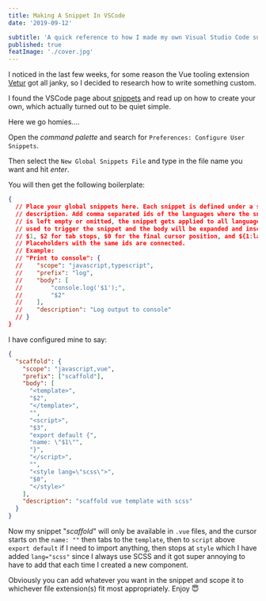 ```yaml
---
title: Making A Snippet In VSCode
date: '2019-09-12'

subtitle: 'A quick reference to how I made my own Visual Studio Code snippet.'
published: true
featImage: './cover.jpg'
---
```


I noticed in the last few weeks, for some reason the Vue tooling extension [Vetur](https://marketplace.visualstudio.com/items?itemName=octref.vetur) got all janky, so I decided to research how to write something custom.

I found the VSCode page about [snippets](https://code.visualstudio.com/docs/editor/userdefinedsnippets#_create-your-own-snippets) and read up on how to create your own, which actually turned out to be quiet simple.

Here we go homies....

Open the _command palette_ and search for `Preferences: Configure User Snippets`.

Then select the `New Global Snippets File` and type in the file name you want and hit _enter_.

You will then get the following boilerplate:

```json
{
  // Place your global snippets here. Each snippet is defined under a snippet name and has a scope, prefix, body and
  // description. Add comma separated ids of the languages where the snippet is applicable in the scope field. If scope
  // is left empty or omitted, the snippet gets applied to all languages. The prefix is what is
  // used to trigger the snippet and the body will be expanded and inserted. Possible variables are:
  // $1, $2 for tab stops, $0 for the final cursor position, and ${1:label}, ${2:another} for placeholders.
  // Placeholders with the same ids are connected.
  // Example:
  // "Print to console": {
  // 	"scope": "javascript,typescript",
  // 	"prefix": "log",
  // 	"body": [
  // 		"console.log('$1');",
  // 		"$2"
  // 	],
  // 	"description": "Log output to console"
  // }
}
```

I have configured mine to say:

```json
{
  "scaffold": {
    "scope": "javascript,vue",
    "prefix": ["scaffold"],
    "body": [
      "<template>",
      "$2",
      "</template>",
      "",
      "<script>",
      "$3",
      "export default {",
      "name: \"$1\"",
      "}",
      "</script>",
      "",
      "<style lang=\"scss\">",
      "$0",
      "</style>"
    ],
    "description": "scaffold vue template with scss"
  }
}
```

Now my snippet "_scaffold_" will only be available in `.vue` files, and the cursor starts on the `name: ""` then tabs to the `template`, then to `script` above `export default` if I need to import anything, then stops at `style` which I have added `lang="scss"` since I always use SCSS and it got super annoying to have to add that each time I created a new component.

Obviously you can add whatever you want in the snippet and scope it to whichever file extension(s) fit most appropriately. Enjoy 😇
